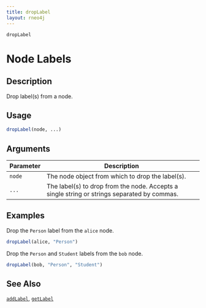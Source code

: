 ```yaml
---
title: dropLabel
layout: rneo4j
---
```


`dropLabel`

# Node Labels

## Description

Drop label(s) from a node.

## Usage

```r
dropLabel(node, ...)
```

## Arguments

| Parameter | Description     |
| --------- | --------------- |
| `node`    | The node object from which to drop the label(s). |
| `...`   | The label(s) to drop from the node. Accepts a single string or strings separated by commas. | 

## Examples

Drop the `Person` label from the `alice` node.

```r
dropLabel(alice, "Person")
```

Drop the `Person` and `Student` labels from the `bob` node.

```r
dropLabel(bob, "Person", "Student")
```

## See Also

[`addLabel`](add-label.html), [`getLabel`](get-label.html)

